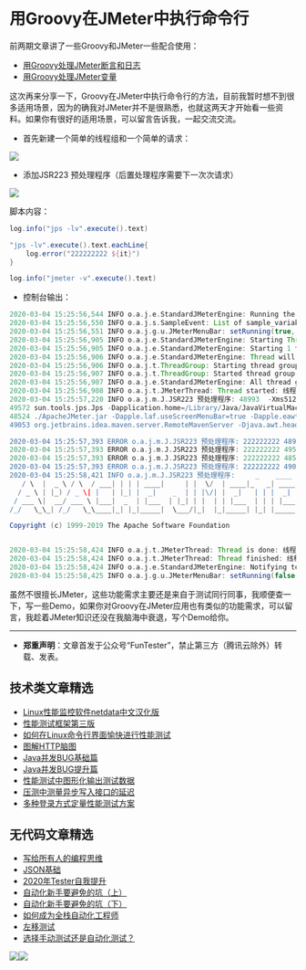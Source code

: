 # 用Groovy在JMeter中执行命令行

前两期文章讲了一些Groovy和JMeter一些配合使用：

- [用Groovy处理JMeter断言和日志](https://mp.weixin.qq.com/s/Q4yPA4p8dZYAARZ60ZDh9w)
- [用Groovy处理JMeter变量](https://mp.weixin.qq.com/s/BxtweLrBUptM8r3LxmeM_Q)

这次再来分享一下，Groovy在JMeter中执行命令行的方法，目前我暂时想不到很多适用场景，因为的确我对JMeter并不是很熟悉，也就这两天才开始看一些资料。如果你有很好的适用场景，可以留言告诉我，一起交流交流。

* 首先新建一个简单的线程组和一个简单的请求：

![](http://pic.automancloud.com/1583240306684.jpg)

* 添加JSR223 预处理程序（后置处理程序需要下一次次请求）

![](http://pic.automancloud.com/QQ20200304-152436.png)

脚本内容：

```Groovy
log.info("jps -lv".execute().text)

"jps -lv".execute().text.eachLine{
	log.error("222222222 ${it}")
}

log.info("jmeter -v".execute().text)

```

* 控制台输出：


```Groovy
2020-03-04 15:25:56,544 INFO o.a.j.e.StandardJMeterEngine: Running the test!
2020-03-04 15:25:56,550 INFO o.a.j.s.SampleEvent: List of sample_variables: []
2020-03-04 15:25:56,551 INFO o.a.j.g.u.JMeterMenuBar: setRunning(true, *local*)
2020-03-04 15:25:56,905 INFO o.a.j.e.StandardJMeterEngine: Starting ThreadGroup: 1 : 线程组
2020-03-04 15:25:56,905 INFO o.a.j.e.StandardJMeterEngine: Starting 1 threads for group 线程组.
2020-03-04 15:25:56,906 INFO o.a.j.e.StandardJMeterEngine: Thread will continue on error
2020-03-04 15:25:56,906 INFO o.a.j.t.ThreadGroup: Starting thread group... number=1 threads=1 ramp-up=1 perThread=1000.0 delayedStart=false
2020-03-04 15:25:56,907 INFO o.a.j.t.ThreadGroup: Started thread group number 1
2020-03-04 15:25:56,907 INFO o.a.j.e.StandardJMeterEngine: All thread groups have been started
2020-03-04 15:25:56,908 INFO o.a.j.t.JMeterThread: Thread started: 线程组 1-1
2020-03-04 15:25:57,220 INFO o.a.j.m.J.JSR223 预处理程序: 48993  -Xms512m -Xmx1500m -XX:ReservedCodeCacheSize=500m -XX:+UseCompressedOops -Dfile.encoding=UTF-8 -XX:+UseConcMarkSweepGC -XX:SoftRefLRUPolicyMSPerMB=50 -ea -Dsun.io.useCanonCaches=false -Djava.net.preferIPv4Stack=true -Djdk.http.auth.tunneling.disabledSchemes="" -XX:+HeapDumpOnOutOfMemoryError -XX:-OmitStackTraceInFastThrow -Xverify:none -javaagent:/Users/fv/jetbrains-agent.jar -Djb.vmOptionsFile=/Users/fv/Library/Preferences/IntelliJIdea2018.3/idea.vmoptions -Didea.java.redist=jdk-bundled -Didea.paths.selector=IntelliJIdea2018.3 -Didea.executable=idea -Didea.home.path=/Applications/IntelliJ IDEA.app/Contents
49572 sun.tools.jps.Jps -Dapplication.home=/Library/Java/JavaVirtualMachines/jdk1.8.0_51.jdk/Contents/Home -Xms8m
48524 ./ApacheJMeter.jar -Dapple.laf.useScreenMenuBar=true -Dapple.eawt.quitStrategy=CLOSE_ALL_WINDOWS
49053 org.jetbrains.idea.maven.server.RemoteMavenServer -Djava.awt.headless=true -Didea.version==2018.3.5 -Xmx768m -Didea.maven.embedder.version=3.3.9 -Dfile.encoding=UTF-8

2020-03-04 15:25:57,393 ERROR o.a.j.m.J.JSR223 预处理程序: 222222222 48993  -Xms512m -Xmx1500m -XX:ReservedCodeCacheSize=500m -XX:+UseCompressedOops -Dfile.encoding=UTF-8 -XX:+UseConcMarkSweepGC -XX:SoftRefLRUPolicyMSPerMB=50 -ea -Dsun.io.useCanonCaches=false -Djava.net.preferIPv4Stack=true -Djdk.http.auth.tunneling.disabledSchemes="" -XX:+HeapDumpOnOutOfMemoryError -XX:-OmitStackTraceInFastThrow -Xverify:none -javaagent:/Users/fv/jetbrains-agent.jar -Djb.vmOptionsFile=/Users/fv/Library/Preferences/IntelliJIdea2018.3/idea.vmoptions -Didea.java.redist=jdk-bundled -Didea.paths.selector=IntelliJIdea2018.3 -Didea.executable=idea -Didea.home.path=/Applications/IntelliJ IDEA.app/Contents
2020-03-04 15:25:57,393 ERROR o.a.j.m.J.JSR223 预处理程序: 222222222 49573 sun.tools.jps.Jps -Dapplication.home=/Library/Java/JavaVirtualMachines/jdk1.8.0_51.jdk/Contents/Home -Xms8m
2020-03-04 15:25:57,393 ERROR o.a.j.m.J.JSR223 预处理程序: 222222222 48524 ./ApacheJMeter.jar -Dapple.laf.useScreenMenuBar=true -Dapple.eawt.quitStrategy=CLOSE_ALL_WINDOWS
2020-03-04 15:25:57,393 ERROR o.a.j.m.J.JSR223 预处理程序: 222222222 49053 org.jetbrains.idea.maven.server.RemoteMavenServer -Djava.awt.headless=true -Didea.version==2018.3.5 -Xmx768m -Didea.maven.embedder.version=3.3.9 -Dfile.encoding=UTF-8
2020-03-04 15:25:58,421 INFO o.a.j.m.J.JSR223 预处理程序:     _    ____   _    ____ _   _ _____       _ __  __ _____ _____ _____ ____     
   / \  |  _ \ / \  / ___| | | | ____|     | |  \/  | ____|_   _| ____|  _ \   
  / _ \ | |_) / _ \| |   | |_| |  _|    _  | | |\/| |  _|   | | |  _| | |_) | 
 / ___ \|  __/ ___ \ |___|  _  | |___  | |_| | |  | | |___  | | | |___|  _ <  
/_/   \_\_| /_/   \_\____|_| |_|_____|  \___/|_|  |_|_____| |_| |_____|_| \_\ 5.1 r1853635  

Copyright (c) 1999-2019 The Apache Software Foundation


2020-03-04 15:25:58,424 INFO o.a.j.t.JMeterThread: Thread is done: 线程组 1-1
2020-03-04 15:25:58,424 INFO o.a.j.t.JMeterThread: Thread finished: 线程组 1-1
2020-03-04 15:25:58,424 INFO o.a.j.e.StandardJMeterEngine: Notifying test listeners of end of test
2020-03-04 15:25:58,425 INFO o.a.j.g.u.JMeterMenuBar: setRunning(false, *local*)

```

虽然不很擅长JMeter，这些功能需求主要还是来自于测试同行同事，我顺便查一下，写一些Demo，如果你对Groovy在JMeter应用也有类似的功能需求，可以留言，我趁着JMeter知识还没在我脑海中衰退，写个Demo给你。

---
* **郑重声明**：文章首发于公众号“FunTester”，禁止第三方（腾讯云除外）转载、发表。

## 技术类文章精选

- [Linux性能监控软件netdata中文汉化版](https://mp.weixin.qq.com/s/fdXtK-5WwKnxjLZdyg6-nA)
- [性能测试框架第三版](https://mp.weixin.qq.com/s/Mk3PoH7oJX7baFmbeLtl_w)
- [如何在Linux命令行界面愉快进行性能测试](https://mp.weixin.qq.com/s/fwGqBe1SpA2V0lPfAOd04Q)
- [图解HTTP脑图](https://mp.weixin.qq.com/s/100Vm8FVEuXs0x6rDGTipw)
- [Java并发BUG基础篇](https://mp.weixin.qq.com/s/NR4vYx81HtgAEqH2Q93k2Q)
- [Java并发BUG提升篇](https://mp.weixin.qq.com/s/GCRRe8hJpe1QJtxq9VBEhg)
- [性能测试中图形化输出测试数据](https://mp.weixin.qq.com/s/EMvpYIsszdwBJFPIxztTvA)
- [压测中测量异步写入接口的延迟](https://mp.weixin.qq.com/s/odvK1iYgg4eRVtOOPbq15w)
- [多种登录方式定量性能测试方案](https://mp.weixin.qq.com/s/WuZ2h2rr0rNBgEvQVioacA)

## 无代码文章精选

- [写给所有人的编程思维](https://mp.weixin.qq.com/s/Oj33UCnYfbUgzsBzEm2GPQ)
- [JSON基础](https://mp.weixin.qq.com/s/tnQmAFfFbRloYp8J9TYurw)
- [2020年Tester自我提升](https://mp.weixin.qq.com/s/vuhUp85_6Sbg6ReAN3TTSQ)
- [自动化新手要避免的坑（上）](https://mp.weixin.qq.com/s/MjcX40heTRhEgCFhInoqYQ)
- [自动化新手要避免的坑（下）](https://mp.weixin.qq.com/s/azDUo1IO5JgkJIS9n1CMRg)
- [如何成为全栈自动化工程师](https://mp.weixin.qq.com/s/j2rQ3COFhg939KLrgKr_bg)
- [左移测试](https://mp.weixin.qq.com/s/8zXkWV4ils17hUqlXIpXSw)
- [选择手动测试还是自动化测试？](https://mp.weixin.qq.com/s/4haRrfSIp5Plgm_GN98lRA)

![](https://mmbiz.qpic.cn/mmbiz_png/13eN86FKXzCxr0Sa2MXpNKicZE024zJm7vIAFRC09bPV9iaMer9Ncq8xppcYF73sDHbrG2iaBtRqCFibdckDTcojKg/640?wx_fmt=png&tp=webp&wxfrom=5&wx_lazy=1&wx_co=1)![](https://mmbiz.qpic.cn/mmbiz_gif/13eN86FKXzCPsneTRDBzskVY9GpIhbl6e3JpwysPqAbM7Z80J1EZrIYpTO7YSD40Cp9hOicibdV3GIbVTcEapgqA/640?wx_fmt=gif&tp=webp&wxfrom=5&wx_lazy=1&wx_co=1)